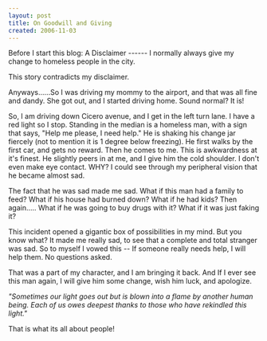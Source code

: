 ```yaml
---
layout: post
title: On Goodwill and Giving
created: 2006-11-03
---
```

Before I start this blog: A Disclaimer ------ I normally always give my change to homeless people in the city.

This story contradicts my disclaimer.

Anyways......So I was driving my mommy to the airport, and that was all fine and dandy. She got out, and I started driving home. Sound normal? It is!


So, I am driving down Cicero avenue, and I get in the left turn lane. I have a red light so I stop. Standing in the median is a homeless man, with a sign that says, "Help me please, I need help." He is shaking his change jar fiercely (not to mention it is 1 degree below freezing). He first walks by the first car, and gets no reward. Then he comes to me. This is awkwardness at it's finest. He slightly peers in at me, and I give him the cold shoulder. I don't even make eye contact. WHY? I could see through my peripheral vision that he became almost sad.

The fact that he was sad made me sad. What if this man had a family to feed? What if his house had burned down? What if he had kids? Then again..... What if he was going to buy drugs with it? What if it was just faking it?

This incident opened a gigantic box of possibilities in my mind. But you know what? It made me really sad, to see that a complete and total stranger was sad. So to myself I vowed this -- If someone really needs help, I will help them. No questions asked.

That was a part of my character, and I am bringing it back. And If I ever see this man again, I will give him some change, wish him luck, and apologize.

_"Sometimes our light goes out but is blown into a flame by another human being. Each of us owes deepest thanks to those who have rekindled this light."_

That is what its all about people!
